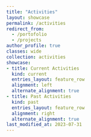 ```yaml
---
title: "Activities"
layout: showcase
permalink: /activities
redirect_from:
  - /portofolio
  - /projects
author_profile: true
classes: wide
collection: activities
showcase:
- title: Current Activities
  kind: current
  entries_layout: feature_row
  alignment: left
  alternate_alignment: true
- title: Past Activities
  kind: past
  entries_layout: feature_row
  alignment: right
  alternate_alignment: true
last_modified_at: 2023-07-31
---
```

